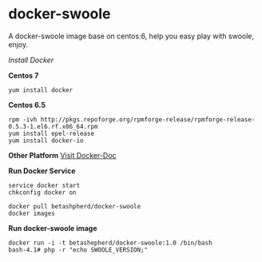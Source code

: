docker-swoole
=============

A docker-swoole image base on centos:6, help you easy play with swoole, enjoy.

*Install Docker*

**Centos 7**
```shell
yum install docker
```

**Centos 6.5**

```shell
rpm -ivh http://pkgs.repoforge.org/rpmforge-release/rpmforge-release-0.5.3-1.el6.rf.x86_64.rpm
yum install epel-release
yum install docker-io
```

**Other Platform**
[Visit Docker-Doc](docs.docker.com)


**Run Docker Service**
```shell
service docker start
chkconfig docker on

docker pull betashpherd/docker-swoole
docker images
```

**Run docker-swoole image**

```shell
docker run -i -t betashepherd/docker-swoole:1.0 /bin/bash
bash-4.1# php -r "echo SWOOLE_VERSION;"
```
